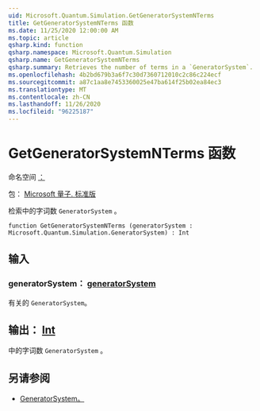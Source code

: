```yaml
---
uid: Microsoft.Quantum.Simulation.GetGeneratorSystemNTerms
title: GetGeneratorSystemNTerms 函数
ms.date: 11/25/2020 12:00:00 AM
ms.topic: article
qsharp.kind: function
qsharp.namespace: Microsoft.Quantum.Simulation
qsharp.name: GetGeneratorSystemNTerms
qsharp.summary: Retrieves the number of terms in a `GeneratorSystem`.
ms.openlocfilehash: 4b2bd679b3a6f7c30d7360712010c2c86c224ecf
ms.sourcegitcommit: a87c1aa8e7453360025e47ba614f25b02ea84ec3
ms.translationtype: MT
ms.contentlocale: zh-CN
ms.lasthandoff: 11/26/2020
ms.locfileid: "96225187"
---
```

# <a name="getgeneratorsystemnterms-function"></a>GetGeneratorSystemNTerms 函数

命名空间 [：](xref:Microsoft.Quantum.Simulation)

包： [Microsoft 量子. 标准版](https://nuget.org/packages/Microsoft.Quantum.Standard)


检索中的字词数 `GeneratorSystem` 。

```qsharp
function GetGeneratorSystemNTerms (generatorSystem : Microsoft.Quantum.Simulation.GeneratorSystem) : Int
```


## <a name="input"></a>输入

### <a name="generatorsystem--generatorsystem"></a>generatorSystem： [generatorSystem](xref:Microsoft.Quantum.Simulation.GeneratorSystem)

有关的 `GeneratorSystem`。



## <a name="output--int"></a>输出： [Int](xref:microsoft.quantum.lang-ref.int)

中的字词数 `GeneratorSystem` 。

## <a name="see-also"></a>另请参阅

- [GeneratorSystem。](xref:Microsoft.Quantum.Simulation.GeneratorSystem)